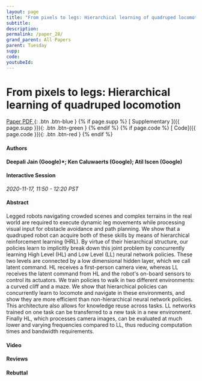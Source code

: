 ```yaml
---
layout: page
title: "From pixels to legs: Hierarchical learning of quadruped locomotion"
subtitle: 
description:
permalink: /paper_28/
grand_parent: All Papers
parent: Tuesday
supp: 
code: 
youtubeId: 
---
```


# From pixels to legs: Hierarchical learning of quadruped locomotion

[<i class="fa fa-file-text-o" aria-hidden="true"></i> Paper PDF ](https://drive.google.com/file/d/1B6HiTuKc8MOA8CsY32uJSzyKSnDjCHsb/view){: .btn .btn-blue } {% if page.supp %} [<i class="fa fa-file-text-o" aria-hidden="true"></i> Supplementary ]({{ page.supp }}){: .btn .btn-green } {% endif %} {% if page.code %} [<i class="fa fa-github" aria-hidden="true"></i> Code]({{ page.code }}){: .btn .btn-red }
{% endif %}

#### Authors
**Deepali Jain (Google)*; Ken Caluwaerts (Google); Atil Iscen (Google)**

#### Interactive Session
*2020-11-17, 11:50 - 12:20 PST*

#### Abstract
Legged robots navigating crowded scenes and complex terrains in the real world are required to execute dynamic leg movements while processing visual input for obstacle avoidance and path planning. We show that a quadruped robot can acquire both of these skills by means of hierarchical reinforcement learning (HRL). By virtue of their hierarchical structure, our policies learn to implicitly break down this joint problem by concurrently learning High Level (HL) and Low Level (LL) neural network policies. These two levels are connected by a low dimensional hidden layer, which we call latent command. HL receives a first-person camera view, whereas LL receives the latent command from HL and the robot's on-board sensors to control its actuators. We train policies to walk in two different environments: a curved cliff and a maze. We show that hierarchical policies can concurrently learn to locomote and navigate in these environments, and show they are more efficient than non-hierarchical neural network policies. This architecture also allows for knowledge reuse across tasks. LL networks trained on one task can be transferred to a new task in a new environment. Finally HL, which processes camera images, can be evaluated at much lower and varying frequencies compared to LL, thus reducing computation times and bandwidth requirements.

#### Video 

#### Reviews

#### Rebuttal
